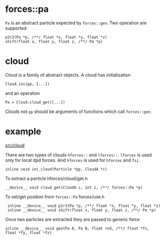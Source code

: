 # forces::pa

`Pa` is an abstract particle expected by `forces::gen`. Two operation
are supported:

    p2r3(Pa *p, /**/ float *x, float *y, float *z)
	shift(float x, float y, float z, /**/ Pa *p)

# cloud

Cloud is a family of abstract objects.  A cloud has initialization

    Cloud.ini(pp, [...])

and an operation

    Pa = Cloud.cloud_get([...])

Clouds not `pp` should be arguments of functions which call
`forces::gen`.

# example

[src/cloud](../src/cloud)

There are two types of clouds `hforces::` and `lforces::`. `lforces`
is used only for local dpd forces. And `hforces` is used for `hforces`
and `fsi`.

    inline void ini_cloud(Particle *pp, CloudA *c)

To extract a particle
hforces/cloud/get.h

    __device__ void cloud_get(CloudA c, int i, /**/ forces::Pa *p)

To set/get position from `forces::Pa`
forces/use.h

     inline __device__ void p2r3(Pa *p, /**/ float *x, float *y, float *z)
	 inline __device__ void shift(float x, float y, float z, /**/ Pa *p)

Once two particles are extracted they are passed to generic force

    inline __device__ void gen(Pa A, Pa B, float rnd, /**/ float *fx,
    float *fy, float *fz)
